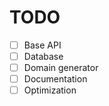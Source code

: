 # TODO

-   [ ] Base API
-   [ ] Database
-   [ ] Domain generator
-   [ ] Documentation
-   [ ] Optimization
